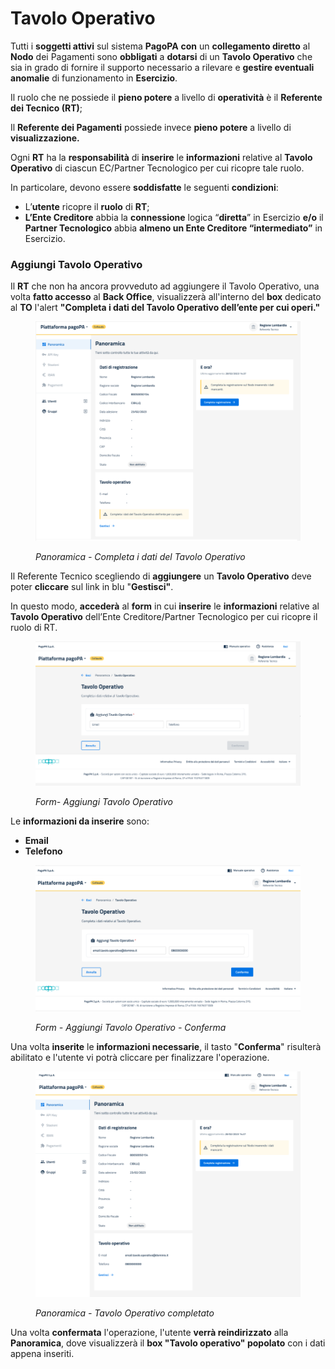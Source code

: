 # Tavolo Operativo

Tutti i **soggetti attivi** sul sistema **PagoPA** **con** un **collegamento diretto** al **Nodo** dei Pagamenti sono **obbligati** a **dotarsi** di un **Tavolo Operativo** che sia in grado di fornire il supporto necessario a rilevare e **gestire eventuali anomalie** di funzionamento in **Esercizio**.

Il ruolo che ne possiede il **pieno potere** a livello di **operatività** è il **Referente dei Tecnico (RT)**;

Il **Referente dei Pagamenti** possiede invece **pieno potere** a livello di **visualizzazione.**

Ogni **RT** ha la **responsabilità** di **inserire** le **informazioni** relative al **Tavolo Operativo** di ciascun EC/Partner Tecnologico per cui ricopre tale ruolo.

In particolare, devono essere **soddisfatte** le seguenti **condizioni**:

* L’**utente** ricopre il **ruolo** di **RT**;
* **L’Ente Creditore** abbia la **connessione** logica “**diretta**” in Esercizio **e/o** il **Partner Tecnologico** abbia **almeno un Ente Creditore “intermediato”** in Esercizio.

### Aggiungi Tavolo Operativo

Il **RT** che non ha ancora provveduto ad aggiungere il Tavolo Operativo, una volta **fatto accesso** al **Back Office**, visualizzerà all'interno del **box** dedicato al **TO** l'alert **"Completa i dati del Tavolo Operativo dell’ente per cui operi."**

<figure><img src="../../.gitbook/assets/image (195).png" alt=""><figcaption><p><em>Panoramica - Completa i dati del Tavolo Operativo</em></p></figcaption></figure>

Il Referente Tecnico scegliendo di **aggiungere** un **Tavolo Operativo** deve poter **cliccare** sul link in blu "**Gestisci"**.

In questo modo, **accederà** al **form** in cui **inserire** le **informazioni** relative al **Tavolo Operativo** dell’Ente Creditore/Partner Tecnologico per cui ricopre il ruolo di RT.

<figure><img src="../../.gitbook/assets/image (196).png" alt=""><figcaption><p><em>Form- Aggiungi Tavolo Operativo</em></p></figcaption></figure>

Le **informazioni da inserire** sono:

* **Email**
* **Telefono**

<figure><img src="../../.gitbook/assets/image (197).png" alt=""><figcaption><p><em>Form - Aggiungi Tavolo Operativo - Conferma</em></p></figcaption></figure>

Una volta **inserite** le **informazioni necessarie**, il tasto "**Conferma**" risulterà abilitato e l'utente vi potrà cliccare per finalizzare l'operazione.

<figure><img src="../../.gitbook/assets/image (198).png" alt=""><figcaption><p><em>Panoramica - Tavolo Operativo completato</em></p></figcaption></figure>

Una volta **confermata** l'operazione, l'utente **verrà reindirizzato** alla **Panoramica**, dove visualizzerà il **box "Tavolo operativo" popolato** con i dati appena inseriti.
